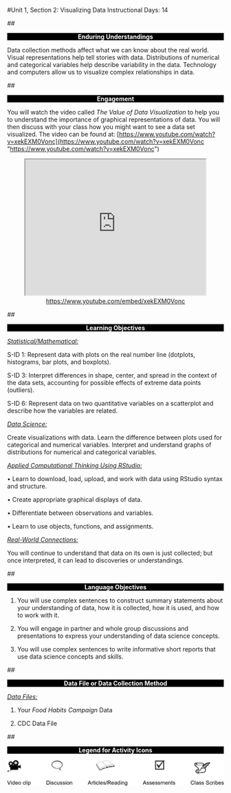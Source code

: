 #Unit 1, Section 2: Visualizing Data
Instructional Days: 14

##<p style="background: black; color: white; text-align: center;">**Enduring Understandings**</p>
Data collection methods affect what we can know about the real world. Visual representations help tell
stories with data. Distributions of numerical and categorical variables help describe variability in the data. Technology and computers allow us to visualize complex relationships in data.

##<p style="background: black; color: white; text-align: center;">**Engagement**</p>
You will watch the video called *The Value of Data Visualization* to help you to understand the
importance of graphical representations of data. You will then discuss with your class how you might want to see a data set visualized. The video can be found at:
[https://www.youtube.com/watch?v=xekEXM0Vonc](https://www.youtube.com/watch?v=xekEXM0Vonc "https://www.youtube.com/watch?v=xekEXM0Vonc")

  <div align="center"><iframe width="420" height="315"
  src="https://www.youtube.com/embed/xekEXM0Vonc" allowfullscreen>
  </iframe><br><a href="https://www.youtube.com/embed/xekEXM0Vonc">https://www.youtube.com/embed/xekEXM0Vonc</a></div>

##<p style="background: black; color: white; text-align: center;">**Learning Objectives**</p>
*<u>Statistical/Mathematical:</u>* 

S-ID 1: Represent data with plots on the real number line (dotplots, histograms, bar plots, and boxplots).

S-ID 3: Interpret differences in shape, center, and spread in the context of the data sets, accounting for
possible effects of extreme data points (outliers).

S-ID 6: Represent data on two quantitative variables on a scatterplot and describe how the variables are
related.

*<u>Data Science:</u>*

Create visualizations with data. Learn the difference between plots used for categorical and numerical
variables. Interpret and understand graphs of distributions for numerical and categorical variables.

*<u>Applied Computational Thinking Using RStudio:</u>*

• Learn to download, load, upload, and work with data using RStudio syntax and structure.

• Create appropriate graphical displays of data.

• Differentiate between observations and variables.

• Learn to use objects, functions, and assignments.

*<u>Real-World Connections:</u>*

You will continue to understand that data on its own is just collected; but once interpreted, it can lead
to discoveries or understandings.

##<p style="background: black; color: white; text-align: center;">**Language Objectives**</p>
1. You will use complex sentences to construct summary statements about your understanding
of data, how it is collected, how it is used, and how to work with it.

2. You will engage in partner and whole group discussions and presentations to express your
understanding of data science concepts.

3. You will use complex sentences to write informative short reports that use data science
concepts and skills.

##<p style="background: black; color: white; text-align: center;">**Data File or Data Collection Method**</p>
*<u>Data Files:</u>*

1. Your *Food Habits Campaign* Data

2. CDC Data File

##<p style="background: black; color: white; text-align: center;">**Legend for Activity Icons**</p>
![legend](../img/legend.png)